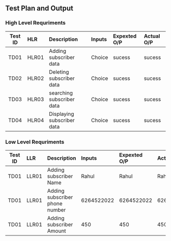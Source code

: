 ## Test Plan and Output

### High Level Requriments

|Test ID |HLR|Description|Inputs|Expexted O/P| Actual O/P|
|:-------:|:--------|:------------------------------------|:---------|:-----------|:-----------|
|TD01|HLR01|Adding subscriber data|Choice|sucess|sucess|
|TD02|HLR02|Deleting subscriber data|Choice|sucess|sucess|
|TD03|HLR03|searching subscriber data|Choice|sucess|sucess|
|TD04|HLR04|Displaying subscriber data|Choice|sucess|sucess|

### Low Level Requriments

|Test ID |LLR|Description|Inputs|Expexted O/P| Actual O/P|
|:-------:|:--------|:------------------------------------|:---------|:-----------|:-----------|
|TD01|LLR01|Adding subscriber Name|Rahul|Rahul|Rahul|
|TD01|LLR01|Adding subscriber phone number|6264522022 |6264522022|6264522022|
|TD01|LLR01|Adding subscriber Amount|450|450|450|

